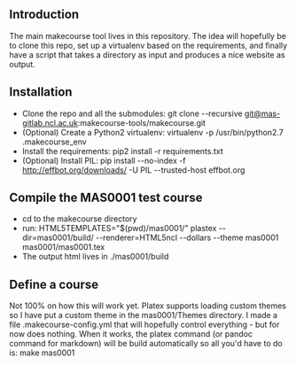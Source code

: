 ## Introduction
The main makecourse tool lives in this repository. The idea will hopefully be to clone this repo, set up a virtualenv based on the requirements, and finally have a script that takes a directory as input and produces a nice website as output.

## Installation
 * Clone the repo and all the submodules: git clone --recursive git@mas-gitlab.ncl.ac.uk:makecourse-tools/makecourse.git
 * (Optional) Create a Python2 virtualenv: virtualenv -p /usr/bin/python2.7 .makecourse_env
 * Install the requirements: pip2 install -r requirements.txt
 * (Optional) Install PIL: pip install --no-index -f http://effbot.org/downloads/ -U PIL --trusted-host effbot.org

## Compile the MAS0001 test course
 * cd to the makecourse directory
 * run: HTML5TEMPLATES="$(pwd)/mas0001/" plastex --dir=mas0001/build/ --renderer=HTML5ncl --dollars --theme mas0001 mas0001/mas0001.tex
 * The output html lives in ./mas0001/build

## Define a course
Not 100% on how this will work yet. Platex supports loading custom themes so I have put a custom theme in the mas0001/Themes directory. I made a file .makecourse-config.yml that will hopefully control everything - but for now does nothing. When it works, the platex command (or pandoc command for markdown) will be build automatically so all you'd have to do is: make mas0001

